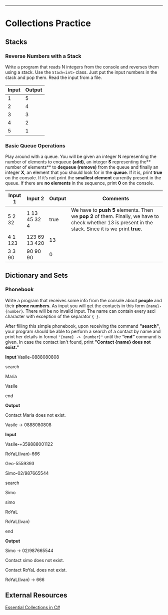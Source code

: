 ---
# Collections Practice

## Stacks

### Reverse Numbers with a Stack
Write a program that reads N integers from the console and reverses them using a stack. Use the `Stack<int>` class. Just put the input numbers in the stack and pop them. Read the input from a file.

| Input| Output |
|------|-----|
|1     |5    |
|2|4|
|3|3|
|4|2|
|5|1|
</details>

### Basic Queue Operations

Play around with a queue. You will be given an integer N representing the number of elements to enqueue **(add)**, an integer **S** representing the** number of elements** to **dequeue (remove)** from the queue and finally an integer **X**, an element that you should look for in the **queue**. If it is, print **true** on the console. If it’s not print the **smallest element** currently present in the queue. If there are **no elements** in the sequence, print **0** on the console.

| Input 1| Input 2| Output | Comments |
|--------|--------|--------|----------|
|5 2 32 |1 13 45 32 4 |true    | We have to **push 5** elements. Then we **pop 2** of them. Finally, we have to check whether 13 is present in the stack. Since it is we print **true**.| 
|4 1 123 |123 69 13 420 | 13||
|3 3 90 |90 90 90 | 0| |


## Dictionary and Sets

### Phonebook

Write a program that receives some info from the console about **people** and their **phone numbers**.
As input you will get the contacts in this form `{name}-{number}`. There will be no invalid input. The name can contain every asci character with exception of the separator `{-}`.

After filling this simple phonebook, upon receiving the command **"search"**, your program should be able to perform a search of a contact by name and print her details in format `"{name} -> {number}"` until the **“end”** command is given. In case the contact isn't found, print **"Contact {name} does not exist."** 

**Input**
Vasile-0888080808

search 

Maria

Vasile

end

**Output**

Contact Maria does not exist.

Vasile -> 0888080808


**Input**

Vasile-+359888001122 

RoYaL(Ivan)-666

Geo-5559393

Simo-02/987665544

search

Simo

simo

RoYaL

RoYaL(Ivan)

end


**Output**

Simo -> 02/987665544

Contact simo does not exist.

Contact RoYaL does not exist.

RoYaL(Ivan) -> 666

## External Resources
[Essential Collections in C#](https://medium.com/@fairushyn/essential-collections-in-c-4ec7e90598ff)

